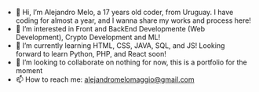 - 👋 Hi, I’m Alejandro Melo, a 17 years old coder, from Uruguay. I have coding for almost a year, and I wanna share my works and process here!
- 👀 I’m interested in Front and BackEnd Developmente (Web Development), Crypto Development and ML!
- 🌱 I’m currently learning HTML, CSS, JAVA, SQL, and JS! Looking forward to learn Python, PHP, and React soon!
- 💞️ I’m looking to collaborate on nothing for now, this is a portfolio for the moment
- 📫 How to reach me: alejandromelomaggio@gmail.com
